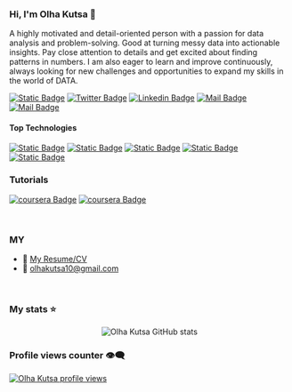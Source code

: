 ### Hi, I'm Olha Kutsa 👋

A highly motivated and detail-oriented person with a
passion for data analysis and problem-solving. Good at
turning messy data into actionable insights. Pay close
attention to details and get excited about finding patterns
in numbers. I am also eager to learn and improve
continuously, always looking for new challenges and
opportunities to expand my skills in the world of DATA.


[![Static Badge](https://img.shields.io/badge/YouTube-e74c3c?style=flat&logo=youtube&logoColor=white&labelColor=e74c3c&link=https%3A%2F%2Fm.youtube.com%2Fwatch%3Fv%3D8ho4Xp-9vqI%26t%3D24s)]()
[![Twitter Badge](https://img.shields.io/badge/-@OlhaKutsa-1ca0f1?style=flat&labelColor=1ca0f1&logo=twitter&logoColor=white&link=https://twitter.com/MaksymRudnyi)]() 
[![Linkedin Badge](https://img.shields.io/badge/-OlhaKutsa-0e76a8?style=flat&labelColor=0e76a8&logo=linkedin&logoColor=white)](https://www.linkedin.com/in/olha-kutsa-8b2a5a2a2/) 
[![Mail Badge](https://img.shields.io/badge/-OlhaKutsa-e84393?style=flat&labelColor=e84393&logo=instagram&logoColor=white)]() 
[![Mail Badge](https://img.shields.io/badge/-OlhaKutsa-c0392b?style=flat&labelColor=c0392b&logo=gmail&logoColor=white)](mailto:olhakutsa10@gmail.com)

#### Top Technologies

[![Static Badge](https://img.shields.io/badge/-Python-61DBFB?style=for-the-badge&labelColor=black&logo=python&logoColor=61DBFB)](https://www.python.org/) [![Static Badge](https://img.shields.io/badge/-googlebigquery-F0DB4F?style=for-the-badge&labelColor=black&logo=googlebigquery&logoColor=F0DB4F)](https://cloud.google.com/bigquery?hl=en) [![Static Badge](https://img.shields.io/badge/-tableau-007acc?style=for-the-badge&labelColor=black&logo=tableau&logoColor=007acc)](https://www.tableau.com/) [![Static Badge](https://img.shields.io/badge/-LookerStudio-3C873A?style=for-the-badge&labelColor=black&logo=looker&logoColor=3C873A)](https://lookerstudio.google.com/navigation/reporting) [![Static Badge](https://img.shields.io/badge/-GoogleSheets-e535ab?style=for-the-badge&labelColor=black&logo=googlesheets&logoColor=e535ab)](https://www.google.com/intl/en_en/sheets/about/)

### Tutorials

[![coursera Badge](https://img.shields.io/badge/-GoogleDataAnalytics-61DBFB?style=for-the-badge&labelColor=black&logo=coursera&logoColor=61DBFB)](https://www.coursera.org/professional-certificates/google-data-analytics?) 
[![coursera Badge](https://img.shields.io/badge/-IbmDataAnalyst-61DBFB?style=for-the-badge&labelColor=black&logo=coursera&logoColor=61DBFB)](https://www.coursera.org/professional-certificates/ibm-data-analyst) 

<br/>

### MY
- :paperclip: [My Resume/CV](https://drive.google.com/file/d/1kKNPPuAMQDU3dBUg37hQ2dR0By9oRUhE/view?usp=sharing)
- :email: olhakutsa10@gmail.com

<br/>

### My stats ⭐

<div align="center">
<img alt="Olha Kutsa GitHub stats" src="https://github-readme-stats.vercel.app/api?username=OlhaKutsa&show_icons=true&theme=transparent"/>
</div>

### Profile views counter 👁️‍🗨️
[![Olha Kutsa profile views](https://u8views.com/api/v1/github/profiles/159557098/views/day-week-month-total-count.svg)](https://u8views.com/github/OlhaKutsa)
